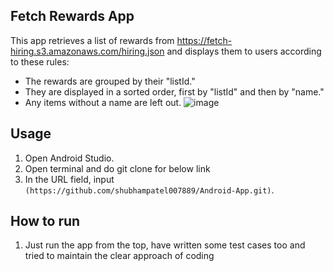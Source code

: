 ## Fetch Rewards App
This app retrieves a list of rewards from https://fetch-hiring.s3.amazonaws.com/hiring.json and displays them to users according to these rules:
* The rewards are grouped by their "listId."
* They are displayed in a sorted order, first by "listId" and then by "name."
* Any items without a name are left out.
![image](https://github.com/shubhampatel007889/Android-App/assets/122766597/46331a28-aa67-41d2-a997-30b62eb525cf)

## Usage
1. Open Android Studio.
2. Open terminal and do git clone for below link
3. In the URL field, input `(https://github.com/shubhampatel007889/Android-App.git)`.

## How to run
1. Just run the app from the top, have written some test cases too and tried to maintain the clear approach of coding
